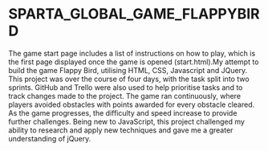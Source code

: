 # SPARTA_GLOBAL_GAME_FLAPPYBIRD


The game start page includes a list of instructions on how to play, which is the first page displayed once the game is opened (start.html).My attempt to build the game Flappy Bird, utilising HTML, CSS, Javascript and JQuery. This project was over the course of four days, with the task split into two sprints. GitHub and Trello were also used to help prioritise tasks and to track changes made to the project. The game ran continuously, where players avoided obstacles with points awarded for every obstacle cleared. As the game progresses, the difficulty and speed increase to provide further challenges. Being new to JavaScript, this project challenged my ability to research and apply new techniques and gave me a greater understanding of jQuery.


